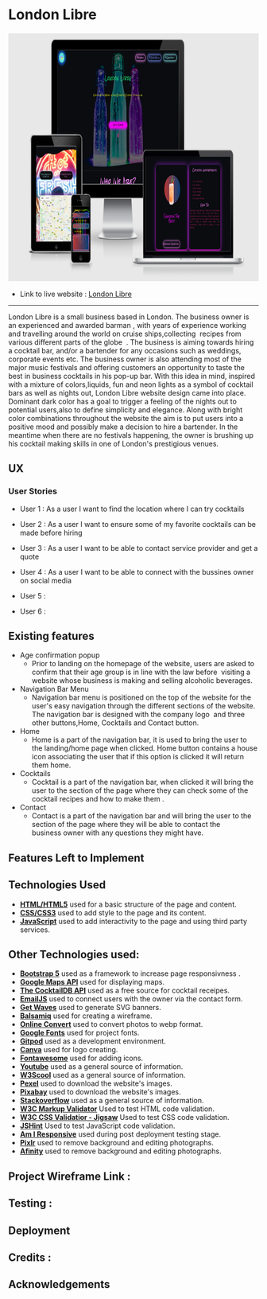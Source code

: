 # London Libre

<p><img src="assets/docs/amiresponsive.png" style="min-width:100%" height="500" alt="Photo of website on devices"></p>

* Link to live website : [London Libre](https://kuzgo.github.io/project-MS2/)
***

London Libre is a small business based in London. The business owner is an experienced and awarded barman , with years of experience working and travelling around the world on cruise ships,collecting  recipes from various different parts of the globe  . The business is aiming towards hiring a cocktail bar, and/or a bartender for any occasions such as weddings, corporate events etc. The business owner is also attending most of the major music festivals and offering customers an opportunity to taste the best in business cocktails in his pop-up bar. With this idea in mind, inspired with a mixture of colors,liquids, fun and neon lights as a symbol of cocktail bars as well as nights out, London Libre website design came into place. Dominant dark color has a goal to trigger a feeling of the nights out to potential users,also to define simplicity and elegance. Along with bright color combinations throughout the website the aim is to put users into a positive mood and possibly make a decision to hire a bartender. In the meantime when there are no festivals happening, the owner is brushing up his cocktail making skills in one of London's prestigious venues.


## UX

### User Stories

* User 1 : As a user I want to find the location where I can try cocktails

* User 2 : As a user I want to ensure some of my favorite cocktails can be made before hiring 

* User 3 : As a user I want to be able to contact service provider and get a quote

* User 4 : As a user I want to be able to connect with the bussines owner on social media

* User 5 :


* User 6 :





## Existing features
* Age confirmation popup 
    * Prior to landing on the homepage of the website, users are asked to confirm that their age group is in line with the law before  visiting a website whose business is making and selling alcoholic beverages.
* Navigation Bar Menu
    * Navigation bar menu is positioned on the top of the website for the user's easy navigation through the different sections of the website. The navigation bar is designed with the company logo  and three other buttons,Home, Cocktails and Contact button.
* Home
    * Home is a part of the navigation bar, it is used to bring the user to the landing/home page when clicked. Home button contains a house icon associating the user that if this option is clicked it will return them home.
* Cocktails
    * Cocktail is a part of the navigation bar, when clicked it will bring the user to the section of the page where they can check some of the cocktail recipes and how to make them .
* Contact 
    * Contact is a part of the navigation bar and will bring the user to the section of the page where they will be able to contact the business owner with any questions they might have.



## Features Left to Implement



## Technologies Used
* [__HTML/HTML5__](https://developer.mozilla.org/en-US/docs/Web/HTML) used for a basic structure of the page and content.
* [__CSS/CSS3__](https://developer.mozilla.org/en-US/docs/Web/CSS) used to add style to the page and its content.
* [__JavaScript__](https://developer.mozilla.org/en-US/docs/Web/JavaScript) used to add interactivity to the page and using third party services.

## Other Technologies used:
* [__Bootstrap 5__](https://getboostrap.com) used as a framework to increase page responsivness .
* [__Google Maps API__](https://developers.google.com/maps) used for displaying maps.
* [__The CocktailDB API__](https://www.thecocktaildb.com/api.php) used as a free source for cocktail receipes.
* [__EmailJS__](https://www.emailjs.com/) used to connect users with the owner via the contact form.
* [__Get Waves__](https://getwaves.io/) used to generate SVG banners.
* [__Balsamiq__](https://balsamiq.com) used for creating a wireframe.
* [__Online Convert__](https://image.online-convert.com) used to convert photos to webp format.
* [__Google Fonts__](https://fonts.google.com) used for project fonts.
* [__Gitpod__](https://gitpod.io) used as a development environment.
* [__Canva__](https://www.canva.com) used for logo creating.
* [__Fontawesome__](https://fontawesome.com) used for adding icons.
* [__Youtube__](https://www.youtube.com/) used as a general source of information.
* [__W3Scool__](https://www.w3schools.com/) used as a general source of information.
* [__Pexel__](https://www.pexels.com/) used to download the website's images.
* [__Pixabay__](https://pixabay.com/) used to download the website's images.
* [__Stackoverflow__](https://stackoverflow.com/) used as a general source of information.
* [__W3C Markup Validator__](https://validator.w3.org/) Used to test HTML code validation.
* [__W3C CSS Validatior - Jigsaw__](https://jigsaw.w3.org/css-validator/) Used to test CSS code validation.
* [__JSHint__](https://jshint.com/) Used to test JavaScript code validation.
* [__Am I Responsive__](http://ami.responsivedesign.is/) used during post deployment testing stage.
* [__Pixlr__](https://pixlr.com) used to remove background and editing photographs.
* [__Afinity__](https://affinity.serif.com/en-gb/photo/ ) used to remove background and editing photographs.




## Project Wireframe Link :


## Testing :


## Deployment


## Credits :




## Acknowledgements